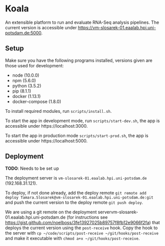 # Koala

An extensible platform to run and evaluate RNA-Seq analysis pipelines. The current version is accessible under https://vm-slosarek-01.eaalab.hpi.uni-potsdam.de:5000.

## Setup

Make sure you have the following programs installed, versions given are those used for development:

* node (10.0.0)
* npm (5.6.0)
* python (3.5.2)
* pip (8.1.1)
* docker (1.13.1)
* docker-compose (1.8.0)

To install required modules, run `scripts/install.sh`.

To start the app in development mode, run `scripts/start-dev.sh`, the app is accessible under https://localhost:3000.

To start the app in production mode `scripts/start-prod.sh`, the app is accessible under https://localhost:5000.

## Deployment

**TODO**: Needs to be set up

The deployment server is `vm-slosarek-01.eaalab.hpi.uni-potsdam.de` (192.168.31.121).

To deploy, if not done already, add the deploy remote `git remote add deploy Tamara.Slosarek@vm-slosarek-01.eaalab.hpi.uni-potsdam.de:git` and push the current version to the deploy remote `git push deploy`.

We are using a git remote on the deployment servervm-slosarek-01.eaalab.hpi.uni-potsdam.de (for instructions see https://gist.github.com/noelboss/3fe13927025b89757f8fb12e9066f2fa) that deploys the current version using the `post-receive` hook. Copy the hook to the server with `cp ~/code/scripts/post-receive ~/git/hooks/post-receive` and make it executable with `chmod a+x ~/git/hooks/post-receive`.

